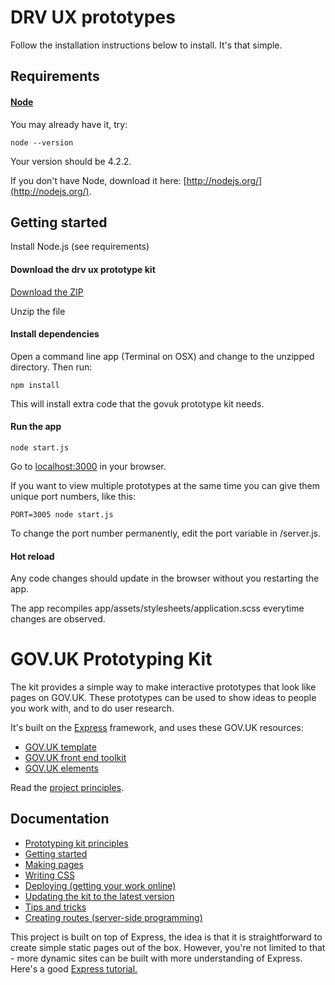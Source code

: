 # DRV UX prototypes

Follow the installation instructions below to install. It's that simple.

## Requirements

#### [Node](http://nodejs.org/)

You may already have it, try:

```
node --version
```

Your version should be 4.2.2.

If you don't have Node, download it here: [http://nodejs.org/](http://nodejs.org/).

## Getting started

Install Node.js (see requirements)

#### Download the drv ux prototype kit

[Download the ZIP](https://github.com/LandRegistry/drv-ux-prototypes/archive/master.zip)

Unzip the file

#### Install dependencies

Open a command line app (Terminal on OSX) and change to the unzipped directory. Then run:

```
npm install
```

This will install extra code that the govuk prototype kit needs.

#### Run the app

```
node start.js
```

Go to [localhost:3000](http://localhost:3000) in your browser.

If you want to view multiple prototypes at the same time you can give them unique port numbers, like this:

```
PORT=3005 node start.js
```

To change the port number permanently, edit the port variable in /server.js.

#### Hot reload

Any code changes should update in the browser without you restarting the app.

The app recompiles app/assets/stylesheets/application.scss everytime changes are observed.

# GOV.UK Prototyping Kit

The kit provides a simple way to make interactive prototypes that look like pages on GOV.UK. These prototypes can be used to show ideas to people you work with, and to do user research.

It's built on the [Express](http://expressjs.com/) framework, and uses these GOV.UK resources:

- [GOV.UK template](https://github.com/alphagov/govuk_template)
- [GOV.UK front end toolkit](https://github.com/alphagov/govuk_frontend_toolkit)
- [GOV.UK elements](https://github.com/alphagov/govuk_elements)

Read the [project principles](docs/principles.md).

## Documentation

- [Prototyping kit principles](docs/principles.md)
- [Getting started](docs/getting-started.md)
- [Making pages](docs/making-pages.md)
- [Writing CSS](docs/writing-css.md)
- [Deploying (getting your work online)](docs/deploying.md)
- [Updating the kit to the latest version](docs/updating-the-kit.md)
- [Tips and tricks](docs/tips-and-tricks.md)
- [Creating routes (server-side programming)](docs/creating-routes.md)

This project is built on top of Express, the idea is that it is straightforward to create simple static pages out of the box. However, you're not limited to that - more dynamic sites can be built with more understanding of Express. Here's a good [Express tutorial.](http://code.tutsplus.com/tutorials/introduction-to-express--net-33367)
